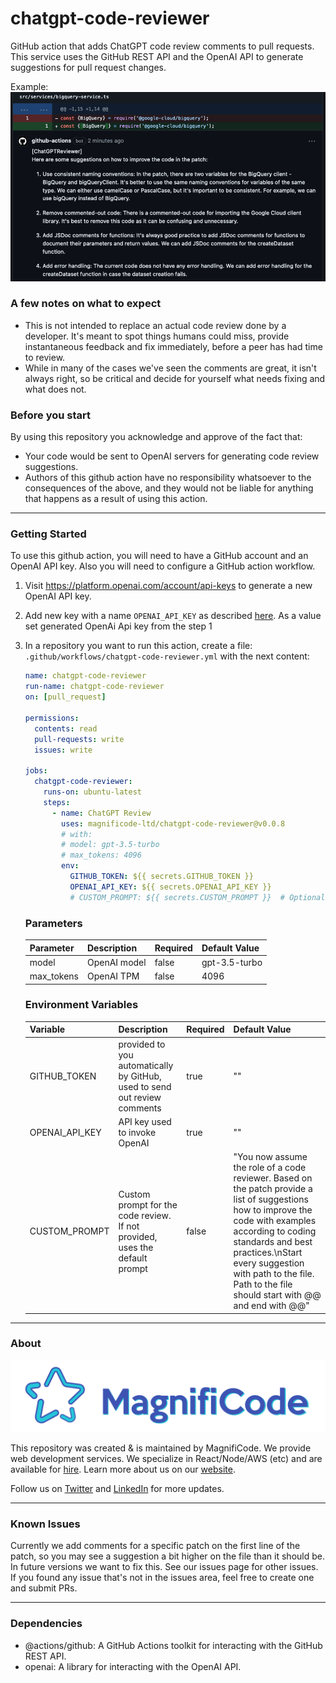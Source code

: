 # chatgpt-code-reviewer

GitHub action that adds ChatGPT code review comments to pull requests. This service uses the GitHub REST API and the OpenAI API to generate suggestions for pull request changes.

Example:
<img src='docs/images/chatgpt-review-comment.png' alt='ChatGPT Review Example Comment'/>

### A few notes on what to expect

* This is not intended to replace an actual code review done by a developer. It's meant to spot things humans could miss, provide instantaneous feedback and fix immediately, before a peer has had time to review.
* While in many of the cases we've seen the comments are great, it isn't always right, so be critical and decide for yourself what needs fixing and what does not.

### Before you start

By using this repository you acknowledge and approve of the fact that:

- Your code would be sent to OpenAI servers for generating code review suggestions.
- Authors of this github action have no responsibility whatsoever to the consequences of the above, and they would not be liable for anything that happens as a result of using this action.

---

### Getting Started

To use this github action, you will need to have a GitHub account and an OpenAI API key. Also you will need to configure a GitHub action workflow.

1. Visit https://platform.openai.com/account/api-keys to generate a new OpenAI API key.
2. Add new key with a name `OPENAI_API_KEY` as described [here](https://docs.github.com/en/actions/security-guides/encrypted-secrets#creating-encrypted-secrets-for-a-repository). As a value set generated OpenAi Api key from the step 1
3. In a repository you want to run this action, create a file: `.github/workflows/chatgpt-code-reviewer.yml` with the next content:

   ```yml
   name: chatgpt-code-reviewer
   run-name: chatgpt-code-reviewer
   on: [pull_request]
   
   permissions:
     contents: read
     pull-requests: write
     issues: write
   
   jobs:
     chatgpt-code-reviewer:
       runs-on: ubuntu-latest
       steps:
         - name: ChatGPT Review
           uses: magnificode-ltd/chatgpt-code-reviewer@v0.0.8
           # with:
           # model: gpt-3.5-turbo
           # max_tokens: 4096
           env:
             GITHUB_TOKEN: ${{ secrets.GITHUB_TOKEN }}
             OPENAI_API_KEY: ${{ secrets.OPENAI_API_KEY }}
             # CUSTOM_PROMPT: ${{ secrets.CUSTOM_PROMPT }}  # Optional: Custom prompt for code reviews
   ```

   ### Parameters

   | Parameter      | Description                                                               | Required | Default Value |
   | -------------- | ------------------------------------------------------------------------- | -------- | ------------- |
   | model          | OpenAI model                                                              | false    | gpt-3.5-turbo |
   | max_tokens     | OpenAI TPM                                                                | false    | 4096          |

   ### Environment Variables
   | Variable      | Description                                                               | Required | Default Value |
   | -------------- | ------------------------------------------------------------------------- | -------- | ------------- |
   | GITHUB_TOKEN   | provided to you automatically by GitHub, used to send out review comments | true     | ""            |
   | OPENAI_API_KEY | API key used to invoke OpenAI                                             | true     | ""            |
   | CUSTOM_PROMPT  | Custom prompt for the code review. If not provided, uses the default prompt | false    | "You now assume the role of a code reviewer. Based on the patch provide a list of suggestions how to improve the code with examples according to coding standards and best practices.\nStart every suggestion with path to the file. Path to the file should start with @@ and end with @@" |

---

### About

<a href="https://bit.ly/3nXn4EN">
   <img src='docs/images/logo.png' alt='MagnifiCode'/>
</a>

This repository was created & is maintained by MagnifiCode. We provide web development services. We specialize in React/Node/AWS (etc) and are available for [hire](https://bit.ly/3IcWXR3). Learn more about us on our [website](https://bit.ly/3nXn4EN).

Follow us on [Twitter](https://twitter.com/magnificodehq) and [LinkedIn](https://www.linkedin.com/company/magnificode-software) for more updates.

---

### Known Issues

Currently we add comments for a specific patch on the first line of the patch, so you may see a suggestion a bit higher on the file than it should be.
In future versions we want to fix this. See our issues page for other issues.
If you found any issue that's not in the issues area, feel free to create one and submit PRs.

---

### Dependencies

- @actions/github: A GitHub Actions toolkit for interacting with the GitHub REST API.
- openai: A library for interacting with the OpenAI API.
